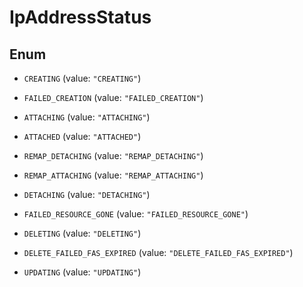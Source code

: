 

# IpAddressStatus

## Enum


* `CREATING` (value: `"CREATING"`)

* `FAILED_CREATION` (value: `"FAILED_CREATION"`)

* `ATTACHING` (value: `"ATTACHING"`)

* `ATTACHED` (value: `"ATTACHED"`)

* `REMAP_DETACHING` (value: `"REMAP_DETACHING"`)

* `REMAP_ATTACHING` (value: `"REMAP_ATTACHING"`)

* `DETACHING` (value: `"DETACHING"`)

* `FAILED_RESOURCE_GONE` (value: `"FAILED_RESOURCE_GONE"`)

* `DELETING` (value: `"DELETING"`)

* `DELETE_FAILED_FAS_EXPIRED` (value: `"DELETE_FAILED_FAS_EXPIRED"`)

* `UPDATING` (value: `"UPDATING"`)



